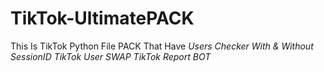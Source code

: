 # TikTok-UltimatePACK

This Is TikTok Python File PACK That Have 
*Users Checker With & Without SessionID*
*TikTok User SWAP*
*TikTok Report BOT*
